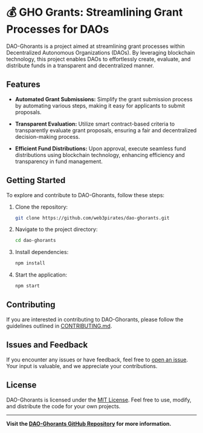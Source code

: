 # 💰 GHO Grants: Streamlining Grant Processes for DAOs

DAO-Ghorants is a project aimed at streamlining grant processes within Decentralized Autonomous Organizations (DAOs). By leveraging blockchain technology, this project enables DAOs to effortlessly create, evaluate, and distribute funds in a transparent and decentralized manner.

## Features

- **Automated Grant Submissions:** Simplify the grant submission process by automating various steps, making it easy for applicants to submit proposals.

- **Transparent Evaluation:** Utilize smart contract-based criteria to transparently evaluate grant proposals, ensuring a fair and decentralized decision-making process.

- **Efficient Fund Distributions:** Upon approval, execute seamless fund distributions using blockchain technology, enhancing efficiency and transparency in fund management.

## Getting Started

To explore and contribute to DAO-Ghorants, follow these steps:

1. Clone the repository:

   ```bash
   git clone https://github.com/web3pirates/dao-ghorants.git
   ```

2. Navigate to the project directory:

   ```bash
   cd dao-ghorants
   ```

3. Install dependencies:

   ```bash
   npm install
   ```

4. Start the application:
   ```bash
   npm start
   ```

## Contributing

If you are interested in contributing to DAO-Ghorants, please follow the guidelines outlined in [CONTRIBUTING.md](CONTRIBUTING.md).

## Issues and Feedback

If you encounter any issues or have feedback, feel free to [open an issue](https://github.com/web3pirates/dao-ghorants/issues). Your input is valuable, and we appreciate your contributions.

## License

DAO-Ghorants is licensed under the [MIT License](LICENSE). Feel free to use, modify, and distribute the code for your own projects.

---

**Visit the [DAO-Ghorants GitHub Repository](https://github.com/web3pirates/dao-ghorants) for more information.**
